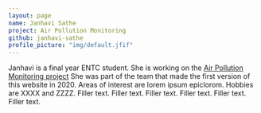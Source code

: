 ```yaml
---
layout: page
name: Janhavi Sathe
project: Air Pollution Monitoring
github: janhavi-sathe
profile_picture: "img/default.jfif"
---
```

Janhavi is a final year ENTC student. She is working on the [Air Pollution Monitoring project](https://github.com/algoasylum/PollutionMonitoringKit_InitialSetupPackage)
She was part of the team that made the first version of this website in 2020.
Areas of interest are lorem ipsum epiclorom. Hobbies are XXXX and ZZZZ. Filler text. Filler text. Filler text. Filler text. Filler text. Filler text.
